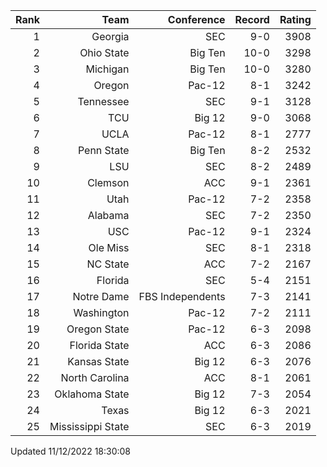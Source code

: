 | Rank  | Team                 | Conference           | Record   | Rating |
| ---:  | ---:                 | ---:                 | ---:     | ---:   |
| 1     | Georgia              | SEC                  | 9-0      | 3908   |
| 2     | Ohio State           | Big Ten              | 10-0     | 3298   |
| 3     | Michigan             | Big Ten              | 10-0     | 3280   |
| 4     | Oregon               | Pac-12               | 8-1      | 3242   |
| 5     | Tennessee            | SEC                  | 9-1      | 3128   |
| 6     | TCU                  | Big 12               | 9-0      | 3068   |
| 7     | UCLA                 | Pac-12               | 8-1      | 2777   |
| 8     | Penn State           | Big Ten              | 8-2      | 2532   |
| 9     | LSU                  | SEC                  | 8-2      | 2489   |
| 10    | Clemson              | ACC                  | 9-1      | 2361   |
| 11    | Utah                 | Pac-12               | 7-2      | 2358   |
| 12    | Alabama              | SEC                  | 7-2      | 2350   |
| 13    | USC                  | Pac-12               | 9-1      | 2324   |
| 14    | Ole Miss             | SEC                  | 8-1      | 2318   |
| 15    | NC State             | ACC                  | 7-2      | 2167   |
| 16    | Florida              | SEC                  | 5-4      | 2151   |
| 17    | Notre Dame           | FBS Independents     | 7-3      | 2141   |
| 18    | Washington           | Pac-12               | 7-2      | 2111   |
| 19    | Oregon State         | Pac-12               | 6-3      | 2098   |
| 20    | Florida State        | ACC                  | 6-3      | 2086   |
| 21    | Kansas State         | Big 12               | 6-3      | 2076   |
| 22    | North Carolina       | ACC                  | 8-1      | 2061   |
| 23    | Oklahoma State       | Big 12               | 7-3      | 2054   |
| 24    | Texas                | Big 12               | 6-3      | 2021   |
| 25    | Mississippi State    | SEC                  | 6-3      | 2019   |

Updated 11/12/2022 18:30:08
